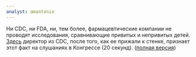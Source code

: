 ```yaml
---
analyst: amantonio
---
```


Ни CDC, ни FDA, ни, тем более, фармацевтические компании не проводят исследования, сравнивающие привитых и непривитых детей. [Здесь](https://www.youtube.com/watch?v=eP6v2f4ylpU) директор из CDC, после того, как ее прижали к стенке, признает этот факт на слушаниях в Конгрессе (20 секунд). ([полная версия](https://www.youtube.com/watch?time_continue=202&v=uNWTOmEi_6A))

